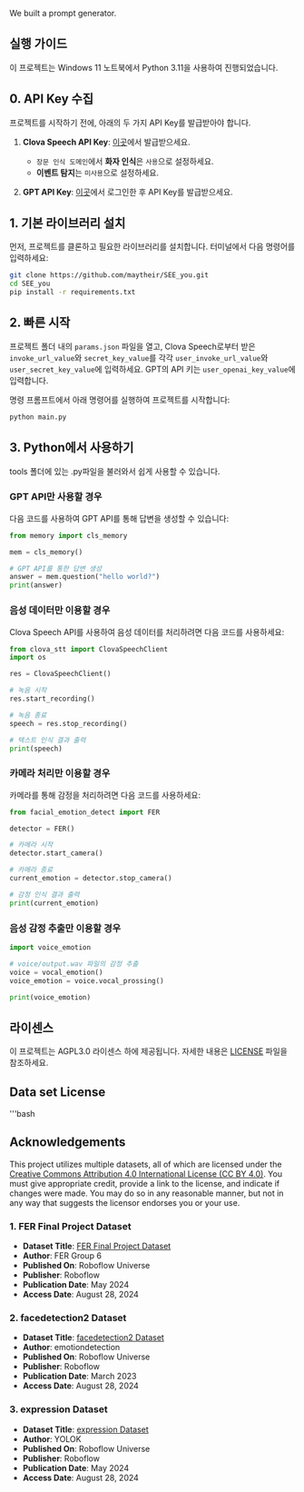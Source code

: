We built a prompt generator.

## 실행 가이드

이 프로젝트는 Windows 11 노트북에서 Python 3.11을 사용하여 진행되었습니다.

## 0. API Key 수집
프로젝트를 시작하기 전에, 아래의 두 가지 API Key를 발급받아야 합니다.

1. **Clova Speech API Key**: [이곳](https://www.ncloud.com/product/aiService/clovaSpeech)에서 발급받으세요.
   - `장문 인식 도메인`에서 **화자 인식**은 `사용`으로 설정하세요.
   - **이벤트 탐지**는 `미사용`으로 설정하세요.

2. **GPT API Key**: [이곳](https://platform.openai.com/login?launch)에서 로그인한 후 API Key를 발급받으세요.

## 1. 기본 라이브러리 설치

먼저, 프로젝트를 클론하고 필요한 라이브러리를 설치합니다. 터미널에서 다음 명령어를 입력하세요:

```bash
git clone https://github.com/maytheir/SEE_you.git
cd SEE_you
pip install -r requirements.txt
```

## 2. 빠른 시작

프로젝트 폴더 내의 `params.json` 파일을 열고, Clova Speech로부터 받은 `invoke_url_value`와 `secret_key_value`를 각각 `user_invoke_url_value`와 `user_secret_key_value`에 입력하세요. GPT의 API 키는 `user_openai_key_value`에 입력합니다.

명령 프롬프트에서 아래 명령어를 실행하여 프로젝트를 시작합니다:

```bash
python main.py
```

## 3. Python에서 사용하기
tools 폴더에 있는 .py파일을 불러와서 쉽게 사용할 수 있습니다.

### GPT API만 사용할 경우

다음 코드를 사용하여 GPT API를 통해 답변을 생성할 수 있습니다:

```python
from memory import cls_memory

mem = cls_memory()

# GPT API를 통한 답변 생성
answer = mem.question("hello world?")
print(answer)
```

### 음성 데이터만 이용할 경우

Clova Speech API를 사용하여 음성 데이터를 처리하려면 다음 코드를 사용하세요:

```python
from clova_stt import ClovaSpeechClient
import os

res = ClovaSpeechClient()

# 녹음 시작
res.start_recording()

# 녹음 종료
speech = res.stop_recording()

# 텍스트 인식 결과 출력
print(speech)
```

### 카메라 처리만 이용할 경우

카메라를 통해 감정을 처리하려면 다음 코드를 사용하세요:

```python
from facial_emotion_detect import FER

detector = FER()

# 카메라 시작
detector.start_camera()

# 카메라 종료
current_emotion = detector.stop_camera()

# 감정 인식 결과 출력
print(current_emotion)
```

### 음성 감정 추출만 이용할 경우
```python
import voice_emotion

# voice/output.wav 파일의 감정 추출
voice = vocal_emotion()
voice_emotion = voice.vocal_prossing()

print(voice_emotion)
```

## 라이센스
이 프로젝트는 AGPL3.0 라이센스 하에 제공됩니다. 자세한 내용은 [LICENSE](LICENSE) 파일을 참조하세요.

## Data set License
'''bash
## Acknowledgements

This project utilizes multiple datasets, all of which are licensed under the [Creative Commons Attribution 4.0 International License (CC BY 4.0)](https://creativecommons.org/licenses/by/4.0/). You must give appropriate credit, provide a link to the license, and indicate if changes were made. You may do so in any reasonable manner, but not in any way that suggests the licensor endorses you or your use.

### 1. FER Final Project Dataset
- **Dataset Title**: [FER Final Project Dataset](https://universe.roboflow.com/fer-group-6/fer-final-project)
- **Author**: FER Group 6
- **Published On**: Roboflow Universe
- **Publisher**: Roboflow
- **Publication Date**: May 2024
- **Access Date**: August 28, 2024

### 2. facedetection2 Dataset
- **Dataset Title**: [facedetection2 Dataset](https://universe.roboflow.com/emotiondetection/facedetection2-6qc02)
- **Author**: emotiondetection
- **Published On**: Roboflow Universe
- **Publisher**: Roboflow
- **Publication Date**: March 2023
- **Access Date**: August 28, 2024

### 3. expression Dataset
- **Dataset Title**: [expression Dataset](https://universe.roboflow.com/yolok-6hiio/expression-rjtzg)
- **Author**: YOLOK
- **Published On**: Roboflow Universe
- **Publisher**: Roboflow
- **Publication Date**: May 2024
- **Access Date**: August 28, 2024
```

